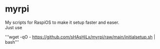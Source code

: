 # myrpi

My scripts for RaspiOS to make it setup faster and easer.<br>
Just use

'''wget -qO - https://github.com/sHAsHiLx/myrpi/raw/main/initialsetup.sh | bash'''

